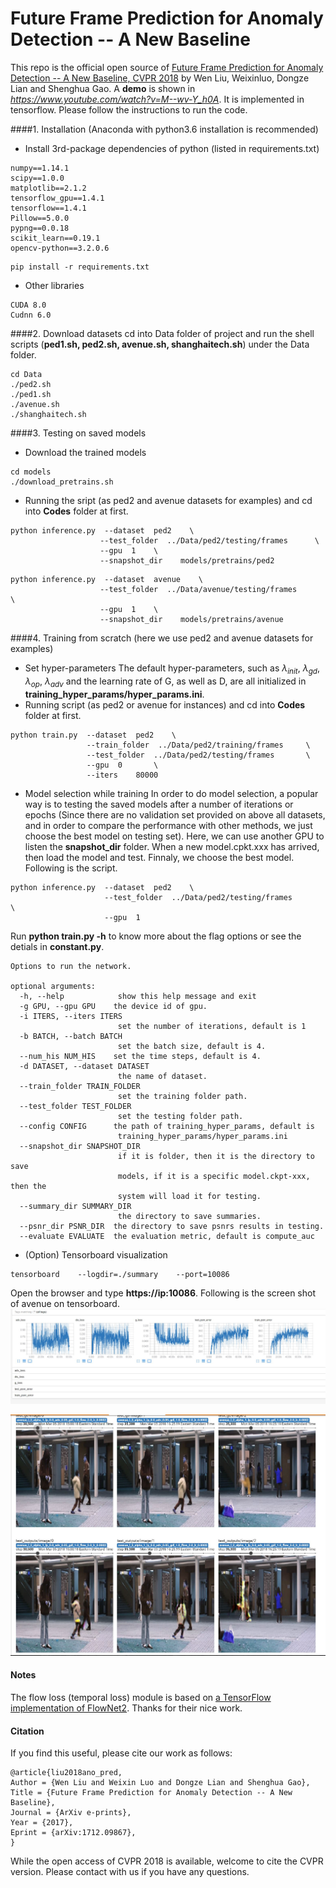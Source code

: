 # Future Frame Prediction for Anomaly Detection -- A New Baseline
This repo is the official open source of [Future Frame Prediction for Anomaly Detection -- A New Baseline, CVPR 2018](https://arxiv.org/pdf/1712.09867.pdf) by Wen Liu, Weixinluo, Dongze Lian and Shenghua Gao. 
A **demo** is shown in *https://www.youtube.com/watch?v=M--wv-Y_h0A*. It is implemented in tensorflow. Please follow the instructions to run the code.

####1. Installation (Anaconda with python3.6 installation is recommended)
* Install 3rd-package dependencies of python (listed in requirements.txt)
```
numpy==1.14.1
scipy==1.0.0
matplotlib==2.1.2
tensorflow_gpu==1.4.1
tensorflow==1.4.1
Pillow==5.0.0
pypng==0.0.18
scikit_learn==0.19.1
opencv-python==3.2.0.6
```

```shell
pip install -r requirements.txt
```
* Other libraries
```code
CUDA 8.0
Cudnn 6.0
```
####2. Download datasets
cd into Data folder of project and run the shell scripts (**ped1.sh, ped2.sh, avenue.sh, shanghaitech.sh**) under the Data folder.
```shell
cd Data
./ped2.sh
./ped1.sh
./avenue.sh
./shanghaitech.sh
```

####3. Testing on saved models
* Download the trained models
```shell
cd models
./download_pretrains.sh
```
* Running the sript (as ped2 and avenue datasets for examples) and cd into **Codes** folder at first.
```shell
python inference.py  --dataset  ped2    \
                    --test_folder  ../Data/ped2/testing/frames      \
                    --gpu  1    \
                    --snapshot_dir    models/pretrains/ped2
```

```shell
python inference.py  --dataset  avenue    \
                    --test_folder  ../Data/avenue/testing/frames      \
                    --gpu  1    \
                    --snapshot_dir    models/pretrains/avenue
```


####4. Training from scratch (here we use ped2 and avenue datasets for examples)
* Set hyper-parameters
The default hyper-parameters, such as $\lambda_{init}$, $\lambda_{gd}$, $\lambda_{op}$, $\lambda_{adv}$ and the learning rate of G, as well as D, are all initialized in **training_hyper_params/hyper_params.ini**. 
* Running script (as ped2 or avenue for instances) and cd into **Codes** folder at first.
```shell
python train.py  --dataset  ped2    \
                 --train_folder  ../Data/ped2/training/frames     \
                 --test_folder  ../Data/ped2/testing/frames       \
                 --gpu  0       \
                 --iters    80000
```
* Model selection while training
In order to do model selection, a popular way is to testing the saved models after a number of iterations or epochs (Since there are no validation set provided on above all datasets, and in order to compare the performance with other methods, we just choose the best model on testing set). Here, we can use another GPU to listen the **snapshot_dir** folder. When a new model.cpkt.xxx has arrived, then load the model and test. Finnaly, we choose the best model. Following is the script.
```shell
python inference.py  --dataset  ped2    \
                     --test_folder  ../Data/ped2/testing/frames       \
                     --gpu  1
```
Run **python train.py -h** to know more about the flag options or see the detials in **constant.py**.
```shell
Options to run the network.

optional arguments:
  -h, --help            show this help message and exit
  -g GPU, --gpu GPU    the device id of gpu.
  -i ITERS, --iters ITERS
                        set the number of iterations, default is 1
  -b BATCH, --batch BATCH
                        set the batch size, default is 4.
  --num_his NUM_HIS    set the time steps, default is 4.
  -d DATASET, --dataset DATASET
                        the name of dataset.
  --train_folder TRAIN_FOLDER
                        set the training folder path.
  --test_folder TEST_FOLDER
                        set the testing folder path.
  --config CONFIG      the path of training_hyper_params, default is
                        training_hyper_params/hyper_params.ini
  --snapshot_dir SNAPSHOT_DIR
                        if it is folder, then it is the directory to save
                        models, if it is a specific model.ckpt-xxx, then the
                        system will load it for testing.
  --summary_dir SUMMARY_DIR
                        the directory to save summaries.
  --psnr_dir PSNR_DIR  the directory to save psnrs results in testing.
  --evaluate EVALUATE  the evaluation metric, default is compute_auc
```
* (Option) Tensorboard visualization
```shell
tensorboard    --logdir=./summary    --port=10086
```
Open the browser and type **https://ip:10086**. Following is the screen shot of avenue on tensorboard.
![scalars_tensorboard](assets/scalars.JPG)

![images_tensorboard](assets/images.JPG)


#### Notes
The flow loss (temporal loss) module is based on [a TensorFlow implementation of FlowNet2](https://github.com/sampepose/flownet2-tf). Thanks for their nice work.
#### Citation
If you find this useful, please cite our work as follows:
```code
@article{liu2018ano_pred,
Author = {Wen Liu and Weixin Luo and Dongze Lian and Shenghua Gao},
Title = {Future Frame Prediction for Anomaly Detection -- A New Baseline},
Journal = {ArXiv e-prints},
Year = {2017},
Eprint = {arXiv:1712.09867},
}
```
While the open access of CVPR 2018 is available, welcome to cite the CVPR version. 
Please contact with us if you have any questions.
